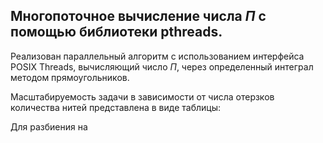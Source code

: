 ## Многопоточное вычисление числа $\Pi$ с помощью библиотеки pthreads.

Реализован параллельный алгоритм с использованием интерфейса POSIX Threads, вычисляющий число $\Pi$, через определенный интеграл методом прямоугольников.

Масштабируемость задачи в зависимости от числа отерзков количества нитей представлена в виде таблицы:

Для разбиения на 

